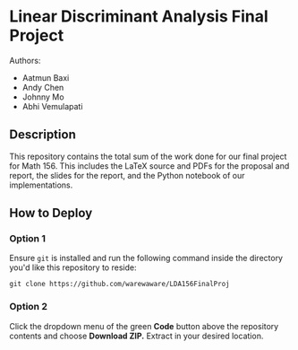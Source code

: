# Linear Discriminant Analysis Final Project

Authors:

- Aatmun Baxi
- Andy Chen
- Johnny Mo
- Abhi Vemulapati

## Description

This repository contains the total sum of the work done for our final project for Math 156. This includes the LaTeX source and PDFs for the proposal and report, the slides for the report, and the Python notebook of our implementations.

## How to Deploy

### Option 1

Ensure `git` is installed and run the following command inside the directory you'd like this repository to reside:
```
git clone https://github.com/warewaware/LDA156FinalProj
```

### Option 2

Click the dropdown menu of the green **Code** button above the repository contents and choose **Download ZIP.** Extract in your desired location.
